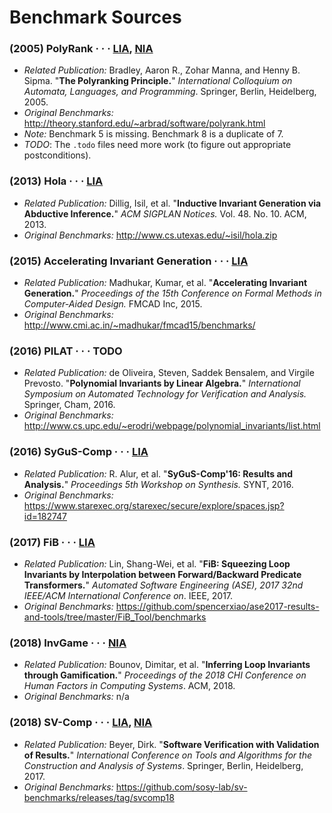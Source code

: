 # Benchmark Sources

### (2005) PolyRank &middot; &middot; &middot; [LIA](LIA/2005.ICALP_PolyRank), [NIA](NIA/2005.ICALP_PolyRank)
 - _Related Publication:_ Bradley, Aaron R., Zohar Manna, and Henny B. Sipma. "**The Polyranking Principle.**" _International Colloquium on Automata, Languages, and Programming_. Springer, Berlin, Heidelberg, 2005.
 - _Original Benchmarks:_ <http://theory.stanford.edu/~arbrad/software/polyrank.html>
 - _Note:_ Benchmark 5 is missing. Benchmark 8 is a duplicate of 7.
 - _TODO_: The `.todo` files need more work (to figure out appropriate postconditions).

### (2013) Hola &middot; &middot; &middot; [LIA](LIA/2013.OOPSLA_Hola)
- _Related Publication:_ Dillig, Isil, et al. "**Inductive Invariant Generation via Abductive Inference.**" _ACM SIGPLAN Notices._ Vol. 48. No. 10. ACM, 2013.
- _Original Benchmarks:_ <http://www.cs.utexas.edu/~isil/hola.zip>

### (2015) Accelerating Invariant Generation &middot; &middot; &middot; [LIA](LIA/2015.FMCAD_Acceleration)
- _Related Publication:_ Madhukar, Kumar, et al. "**Accelerating Invariant Generation.**" _Proceedings of the 15th Conference on Formal Methods in Computer-Aided Design._ FMCAD Inc, 2015.
- _Original Benchmarks:_ <http://www.cmi.ac.in/~madhukar/fmcad15/benchmarks/>

### (2016) PILAT &middot; &middot; &middot; TODO
 - _Related Publication:_ de Oliveira, Steven, Saddek Bensalem, and Virgile Prevosto. "**Polynomial Invariants by Linear Algebra.**" _International Symposium on Automated Technology for Verification and Analysis._ Springer, Cham, 2016.
 - _Original Benchmarks:_ <http://www.cs.upc.edu/~erodri/webpage/polynomial_invariants/list.html>

### (2016) SyGuS-Comp &middot; &middot; &middot; [LIA](LIA/2016.SyGuS-Comp)
- _Related Publication:_ R. Alur, et al. "**SyGuS-Comp'16: Results and Analysis.**" _Proceedings 5th Workshop on Synthesis._ SYNT, 2016.
- _Original Benchmarks:_ <https://www.starexec.org/starexec/secure/explore/spaces.jsp?id=182747>

### (2017) FiB &middot; &middot; &middot; [LIA](LIA/2017.ASE_FiB)
- _Related Publication:_ Lin, Shang-Wei, et al. "**FiB: Squeezing Loop Invariants by Interpolation between Forward/Backward Predicate Transformers.**" _Automated Software Engineering (ASE), 2017 32nd IEEE/ACM International Conference on_. IEEE, 2017.
- _Original Benchmarks:_ <https://github.com/spencerxiao/ase2017-results-and-tools/tree/master/FiB_Tool/benchmarks>

### (2018) InvGame &middot; &middot; &middot; [NIA](NIA/2018.InvGame)
- _Related Publication:_ Bounov, Dimitar, et al. "**Inferring Loop Invariants through Gamification.**" _Proceedings of the 2018 CHI Conference on Human Factors in Computing Systems_. ACM, 2018.
- _Original Benchmarks:_ n/a

### (2018) SV-Comp &middot; &middot; &middot; [LIA](LIA/2018.SV-Comp), [NIA](NIA/2018.SV-Comp)
- _Related Publication:_ Beyer, Dirk. "**Software Verification with Validation of Results.**" _International Conference on Tools and Algorithms for the Construction and Analysis of Systems_. Springer, Berlin, Heidelberg, 2017.
- _Original Benchmarks:_ <https://github.com/sosy-lab/sv-benchmarks/releases/tag/svcomp18>
